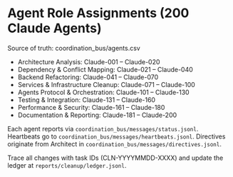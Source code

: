 # Agent Role Assignments (200 Claude Agents)

Source of truth: coordination_bus/agents.csv

- Architecture Analysis: Claude-001 – Claude-020
- Dependency & Conflict Mapping: Claude-021 – Claude-040
- Backend Refactoring: Claude-041 – Claude-070
- Services & Infrastructure Cleanup: Claude-071 – Claude-100
- Agents Protocol & Orchestration: Claude-101 – Claude-130
- Testing & Integration: Claude-131 – Claude-160
- Performance & Security: Claude-161 – Claude-180
- Documentation & Reporting: Claude-181 – Claude-200

Each agent reports via `coordination_bus/messages/status.jsonl`. Heartbeats go to `coordination_bus/messages/heartbeats.jsonl`. Directives originate from Architect in `coordination_bus/messages/directives.jsonl`.

Trace all changes with task IDs (CLN-YYYYMMDD-XXXX) and update the ledger at `reports/cleanup/ledger.jsonl`.

